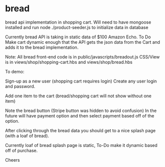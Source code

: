 # bread
bread api implementation in shopping cart.  Will need to have mongoose installed and run node ./product-seeder.js to initialize data in database

Currently bread API is taking in static data of $100 Amazon Echo.  To Do Make cart dynamic enough that the API gets the json data from the Cart and adds it to the bread implementation.

Note: All bread front-end code is in public/javascripts/breadout.js
CSS/View is in views/shop/shopping-cart.hbs and views/shop/bread.hbs

To demo:

Sign-up as a new user (shopping cart requires login)
Create any user login and password.

Add one item to the cart (bread/shopping cart will not show without one item)

Note the bread button (Stripe button was hidden to avoid confusion)  In the future will have payment option and then select payment based off of the option.

After clicking through the bread data you should get to a nice splash page (with a loaf of bread).

Currently loaf of bread splash page is static, To-Do make it dynamic based off of purchase.

Cheers
